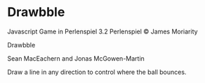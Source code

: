 # Drawbble
Javascript Game in Perlenspiel 3.2
Perlenspiel © James Moriarity

Drawbble

Sean MacEachern and Jonas McGowen-Martin

Draw a line in any direction to control where the ball bounces.
